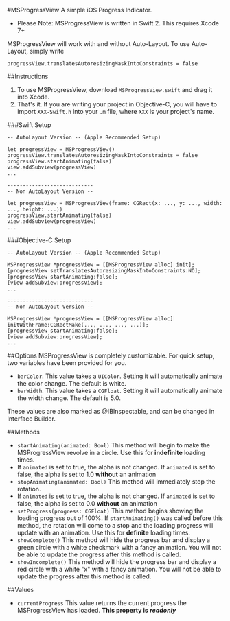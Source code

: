 #MSProgressView
A simple iOS Progress Indicator.

* Please Note: MSProgressView is written in Swift 2.  This requires Xcode 7+

MSProgressView will work with and without Auto-Layout.  To use Auto-Layout, simply write

```
progressView.translatesAutoresizingMaskIntoConstraints = false
```

##Instructions

1. To use MSProgressView, download `MSProgressView.swift` and drag it into Xcode.
2. That's it.  If you are writing your project in Objective-C, you will have to import `XXX-Swift.h` into your `.m` file, where `XXX` is your project's name.

###Swift Setup
```
-- AutoLayout Version -- (Apple Recommended Setup)

let progressView = MSProgressView()
progressView.translatesAutoresizingMaskIntoConstraints = false
progressView.startAnimating(false)
view.addSubview(progressView)
...

----------------------------
-- Non AutoLayout Version --

let progressView = MSProgressView(frame: CGRect(x: ..., y: ..., width: ..., height: ...))
progressView.startAnimating(false)
view.addSubview(progressView)
...
```

###Objective-C Setup
```
-- AutoLayout Version -- (Apple Recommended Setup)

MSProgressView *progressView = [[MSProgressView alloc] init];
[progressView setTranslatesAutoresizingMaskIntoConstraints:NO];
[progressView startAnimating:false];
[view addSubview:progressView];
...

----------------------------
-- Non AutoLayout Version -- 

MSProgressView *progressView = [[MSProgressView alloc] initWithFrame:CGRectMake(..., ..., ..., ...)];
[progressView startAnimating:false];
[view addSubview:progressView];
...
```

##Options
MSProgressView is completely customizable.  For quick setup, two variables have been provided for you.

* `barColor`.  This value takes a `UIColor`.  Setting it will automatically animate the color change.  The default is white.
* `barWidth`.  This value takes a `CGFloat`.  Setting it will automatically animate the width change.  The default is 5.0.

These values are also marked as @IBInspectable, and can be changed in Interface Builder.

##Methods

* `startAnimating(animated: Bool)`  This method will begin to make the MSProgressView revolve in a circle.  Use this for **indefinite** loading times.  
 * If `animated` is set to true, the alpha is not changed.  If `animated` is set to false, the alpha is set to 1.0 **without** an animation
* `stopAnimating(animated: Bool)`  This method will immediately stop the rotation.
 * If `animated` is set to true, the alpha is not changed.  If `animated` is set to false, the alpha is set to 0.0 **without** an animation
* `setProgress(progress: CGFloat)`  This method begins showing the loading progress out of 100%.  If `startAnimating()` was called before this method, the rotation will come to a stop and the loading progress will update with an animation.  Use this for **definite** loading times.
*  `showComplete()` This method will hide the progress bar and display a green circle with a white checkmark with a fancy animation.  You will not be able to update the progress after this method is called.
*  `showIncomplete()` This method will hide the progress bar and display a red circle with a white "x" with a fancy animation.  You will not be able to update the progress after this method is called.

##Values

* `currentProgress`  This value returns the current progress the MSProgressView has loaded.  **This property is** ***readonly***